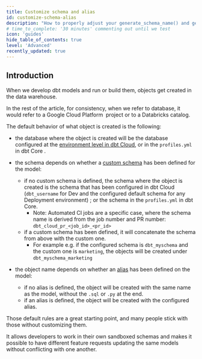 ```yaml
---
title: Customize schema and alias
id: customize-schema-alias
description: "How to properly adjust your generate_schema_name() and generate_alias_name() macros.."
# time_to_complete: '30 minutes' commenting out until we test
icon: 'guides'
hide_table_of_contents: true
level: 'Advanced'
recently_updated: true
---
```


<div style={{maxWidth: '900px'}}>

## Introduction

When we develop dbt models and run or build them, objects get created in the data warehouse.

In the rest of the article, for consistency, when we refer to database, it would refer to a Google Cloud Platform  project or to a Databricks catalog.

The default behavior of what object is created is the following:

- the database where the object is created will be the database configured at the [environment level in dbt Cloud](https://docs.getdbt.com/docs/dbt-cloud-environments), or in the `profiles.yml` in dbt Core .

- the schema depends on whether a [custom schema](https://docs.getdbt.com/docs/build/custom-schemas) has been defined for the model:
    - if no custom schema is defined, the schema where the object is created is the schema that has been configured in dbt Cloud (`dbt_username` for Dev and the configured default schema for any Deployment environment) ; or the schema in the `profiles.yml` in dbt Core.
        - Note: Automated CI jobs are a specific case, where the schema name is derived from the job number and PR number: `dbt_cloud_pr_<job_id>_<pr_id>`
    - if a custom schema has been defined, it will concatenate the schema from above with the custom one.
        - For example e.g. if the configured schema is `dbt_myschema` and the custom one is `marketing`, the objects will be created under `dbt_myschema_marketing`
- the object name depends on whether an [alias](https://docs.getdbt.com/reference/resource-configs/alias) has been defined on the model:
    - if no alias is defined, the object will be created with the same name as the model, without the `.sql` or `.py` at the end.
    - if an alias is defined, the object will be created with the configured alias.

Those default rules are a great starting point, and many people stick with those without customizing them.

It allows developers to work in their own sandboxed schemas and makes it possible to have different feature requests updating the same models without conflicting with one another.

</div>